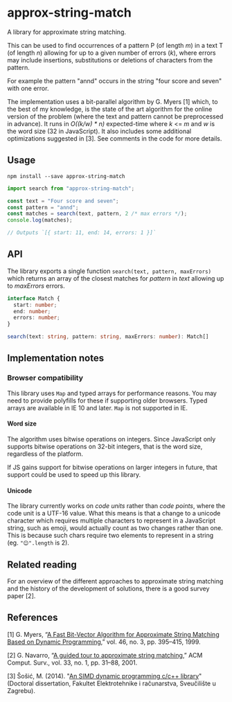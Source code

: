 # approx-string-match

A library for approximate string matching.

This can be used to find occurrences of a pattern P (of length _m_) in a text T
(of length _n_) allowing for up to a given number of errors (_k_), where errors may
include insertions, substitutions or deletions of characters from the pattern.

For example the pattern "annd" occurs in the string "four score and seven" with
one error.

The implementation uses a bit-parallel algorithm by G. Myers [1] which, to the
best of my knowledge, is the state of the art algorithm for the online version
of the problem (where the text and pattern cannot be preprocessed in advance).
It runs in _O((k/w) \* n)_ expected-time where _k_ <= _m_ and _w_ is the word
size (32 in JavaScript). It also includes some additional optimizations
suggested in [3]. See comments in the code for more details.

## Usage

```
npm install --save approx-string-match
```

```js
import search from "approx-string-match";

const text = "Four score and seven";
const pattern = "annd";
const matches = search(text, pattern, 2 /* max errors */);
console.log(matches);

// Outputs `[{ start: 11, end: 14, errors: 1 }]`
```

## API

The library exports a single function `search(text, pattern, maxErrors)` which
returns an array of the closest matches for _pattern_ in _text_ allowing up to
_maxErrors_ errors.

```ts
interface Match {
  start: number;
  end: number;
  errors: number;
}

search(text: string, pattern: string, maxErrors: number): Match[]
```

## Implementation notes

### Browser compatibility

This library uses `Map` and typed arrays for performance reasons. You may need
to provide polyfills for these if supporting older browsers. Typed arrays are
available in IE 10 and later. `Map` is not supported in IE.

#### Word size

The algorithm uses bitwise operations on integers. Since JavaScript only
supports bitwise operations on 32-bit integers, that is the word size,
regardless of the platform.

If JS gains support for bitwise operations on larger integers in future, that
support could be used to speed up this library.

#### Unicode

The library currently works on _code units_ rather than _code points_, where the
code unit is a UTF-16 value. What this means is that a change to a unicode
character which requires multiple characters to represent in a JavaScript
string, such as emoji, would actually count as two changes rather than one. This
is because such chars require two elements to represent in a string (eg.
`"😊".length` is 2).

## Related reading

For an overview of the different approaches to approximate string matching and
the history of the development of solutions, there is a good survey paper [2].

## References

[1] G. Myers, “[A Fast Bit-Vector Algorithm for Approximate String Matching Based on
Dynamic
Programming](https://scholar.google.com/scholar?q=A+Fast+Bit-Vector+Algorithm+for+Approximate+String+Matching+Based+on+Dynamic+Programming),”
vol. 46, no. 3, pp. 395–415, 1999.

[2] G. Navarro, “[A guided tour to approximate string
matching](https://scholar.google.com/scholar?q=A+guided+tour+to+approximate+string+matching),”
ACM Comput. Surv., vol. 33, no. 1, pp. 31–88, 2001.

[3] Šošić, M. (2014). "[An SIMD dynamic programming c/c++ library](https://bib.irb.hr/datoteka/758607.diplomski_Martin_Sosic.pdf)" (Doctoral dissertation, Fakultet Elektrotehnike i računarstva, Sveučilište u Zagrebu).
